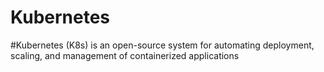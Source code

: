 # Kubernetes

#Kubernetes (K8s) is an open-source system for automating deployment, scaling, and management of containerized applications
